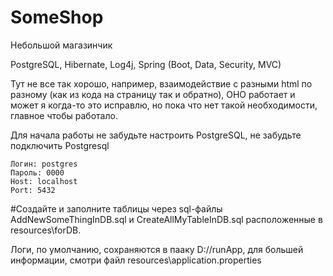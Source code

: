 # SomeShop

Небольшой магазинчик

PostgreSQL, Hibernate, Log4j, Spring (Boot, Data, Security, MVC)

Тут не все так хорошо, например, взаимодействие с разными html по разному (как из кода на страницу так и обратно), ОНО работает и может я когда-то это исправлю, но пока что нет такой необходимости, главное чтобы работало.

Для начала работы не забудьте настроить PostgreSQL, не забудьте подключить Postgresql

    Логин: postgres
    Пароль: 0000
    Host: localhost
    Port: 5432

#Создайте и заполните таблицы через sql-файлы AddNewSomeThingInDB.sql и CreateAllMyTableInDB.sql расположенные в resources\forDB\.

Логи, по умолчанию, сохраняются в пааку D://runApp, для большей информации, смотри файл resources\application.properties
